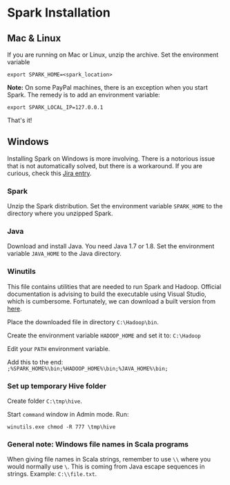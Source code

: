 # Spark Installation


## Mac & Linux

If you are running on Mac or Linux, unzip the archive. Set the environment variable
```
export SPARK_HOME=<spark_location>
```

**Note:** On some PayPal machines, there is an exception when you start Spark. The remedy is to add an environment variable:

```
export SPARK_LOCAL_IP=127.0.0.1
```

That's it!


## Windows

Installing Spark on Windows is more involving. There is a notorious issue that is not automatically solved, but there is a workaround. If you are curious, check this [Jira entry](https://issues.apache.org/jira/browse/SPARK-10528).

### Spark
Unzip the Spark distribution. Set the environment variable `SPARK_HOME` to the directory where you unzipped Spark.

### Java
Download and install Java. You need Java 1.7 or 1.8.
Set the environment variable `JAVA_HOME` to the Java directory.

### Winutils
This file contains utilities that are needed to run Spark and Hadoop. Official documentation is advising to build the executable using Visual Studio, which is cumbersome. Fortunately, we can download a built version from [here](
https://github.com/steveloughran/winutils/raw/master/hadoop-2.6.0/bin/winutils.exe).

Place the downloaded file in directory `C:\Hadoop\bin`.

Create the environment variable  `HADOOP_HOME` and set it to: `C:\Hadoop`

Edit your `PATH` environment variable.

Add this to the end:
`;%SPARK_HOME%\bin;%HADOOP_HOME%\bin;%JAVA_HOME%\bin;`

### Set up temporary Hive folder

Create folder `C:\tmp\hive`.

Start `command` window in Admin mode. Run:

`winutils.exe chmod -R 777 \tmp\hive`


### General note: Windows file names in Scala programs
When giving file names in Scala strings, remember to use `\\` where you would normally use `\`. This is coming from Java escape sequences in strings. Example: `C:\\file.txt`.
